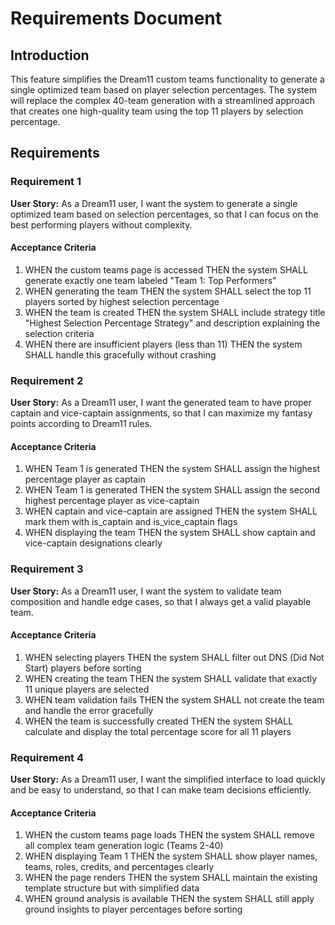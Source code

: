 # Requirements Document

## Introduction

This feature simplifies the Dream11 custom teams functionality to generate a single optimized team based on player selection percentages. The system will replace the complex 40-team generation with a streamlined approach that creates one high-quality team using the top 11 players by selection percentage.

## Requirements

### Requirement 1

**User Story:** As a Dream11 user, I want the system to generate a single optimized team based on selection percentages, so that I can focus on the best performing players without complexity.

#### Acceptance Criteria

1. WHEN the custom teams page is accessed THEN the system SHALL generate exactly one team labeled "Team 1: Top Performers"
2. WHEN generating the team THEN the system SHALL select the top 11 players sorted by highest selection percentage
3. WHEN the team is created THEN the system SHALL include strategy title "Highest Selection Percentage Strategy" and description explaining the selection criteria
4. WHEN there are insufficient players (less than 11) THEN the system SHALL handle this gracefully without crashing

### Requirement 2

**User Story:** As a Dream11 user, I want the generated team to have proper captain and vice-captain assignments, so that I can maximize my fantasy points according to Dream11 rules.

#### Acceptance Criteria

1. WHEN Team 1 is generated THEN the system SHALL assign the highest percentage player as captain
2. WHEN Team 1 is generated THEN the system SHALL assign the second highest percentage player as vice-captain
3. WHEN captain and vice-captain are assigned THEN the system SHALL mark them with is_captain and is_vice_captain flags
4. WHEN displaying the team THEN the system SHALL show captain and vice-captain designations clearly

### Requirement 3

**User Story:** As a Dream11 user, I want the system to validate team composition and handle edge cases, so that I always get a valid playable team.

#### Acceptance Criteria

1. WHEN selecting players THEN the system SHALL filter out DNS (Did Not Start) players before sorting
2. WHEN creating the team THEN the system SHALL validate that exactly 11 unique players are selected
3. WHEN team validation fails THEN the system SHALL not create the team and handle the error gracefully
4. WHEN the team is successfully created THEN the system SHALL calculate and display the total percentage score for all 11 players

### Requirement 4

**User Story:** As a Dream11 user, I want the simplified interface to load quickly and be easy to understand, so that I can make team decisions efficiently.

#### Acceptance Criteria

1. WHEN the custom teams page loads THEN the system SHALL remove all complex team generation logic (Teams 2-40)
2. WHEN displaying Team 1 THEN the system SHALL show player names, teams, roles, credits, and percentages clearly
3. WHEN the page renders THEN the system SHALL maintain the existing template structure but with simplified data
4. WHEN ground analysis is available THEN the system SHALL still apply ground insights to player percentages before sorting